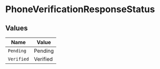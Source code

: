 # PhoneVerificationResponseStatus


## Values

| Name       | Value      |
| ---------- | ---------- |
| `Pending`  | Pending    |
| `Verified` | Verified   |